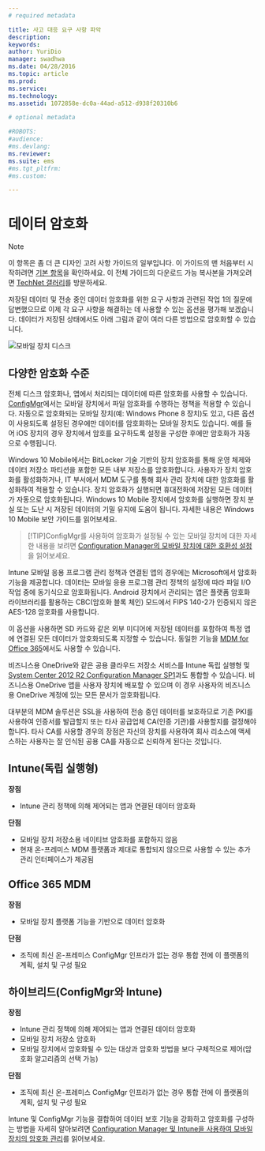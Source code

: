 ```yaml
---
# required metadata

title: 사고 대응 요구 사항 파악
description:
keywords:
author: YuriDio
manager: swadhwa
ms.date: 04/28/2016
ms.topic: article
ms.prod:
ms.service:
ms.technology:
ms.assetid: 1072858e-dc0a-44ad-a512-d938f20310b6

# optional metadata

#ROBOTS:
#audience:
#ms.devlang:
ms.reviewer: 
ms.suite: ems
#ms.tgt_pltfrm:
#ms.custom:

---
```


# 데이터 암호화

>[!NOTE]
>이 항목은 좀 더 큰 디자인 고려 사항 가이드의 일부입니다. 이 가이드의 맨 처음부터 시작하려면 [기본 항목](mdm-design-considerations-guide.md)을 확인하세요. 이 전체 가이드의 다운로드 가능 복사본을 가져오려면 [TechNet 갤러리](https://gallery.technet.microsoft.com/Mobile-Device-Management-7d401582)를 방문하세요.

저장된 데이터 및 전송 중인 데이터 암호화를 위한 요구 사항과 관련된 작업 1의 질문에 답변했으므로 이제 각 요구 사항을 해결하는 데 사용할 수 있는 옵션을 평가해 보겠습니다. 데이터가 저장된 상태에서도 아래 그림과 같이 여러 다른 방법으로 암호화할 수 있습니다.

![모바일 장치 디스크](./media/MDM_Figure_09.png)

## 다양한 암호화 수준

전체 디스크 암호화나, 앱에서 처리되는 데이터에 따른 암호화를 사용할 수 있습니다. [ConfigMgr](https://technet.microsoft.com/library/dn919655.aspx)에서는 모바일 장치에서 파일 암호화를 수행하는 정책을 적용할 수 있습니다. 자동으로 암호화되는 모바일 장치(예: Windows Phone 8 장치)도 있고, 다른 옵션이 사용되도록 설정된 경우에만 데이터를 암호화하는 모바일 장치도 있습니다. 예를 들어 iOS 장치의 경우 장치에서 암호를 요구하도록 설정을 구성한 후에만 암호화가 자동으로 수행됩니다. 

Windows 10 Mobile에서는 BitLocker 기술 기반의 장치 암호화를 통해 운영 체제와 데이터 저장소 파티션을 포함한 모든 내부 저장소를 암호화합니다. 사용자가 장치 암호화를 활성화하거나, IT 부서에서 MDM 도구를 통해 회사 관리 장치에 대한 암호화를 활성화하여 적용할 수 있습니다. 장치 암호화가 실행되면 휴대전화에 저장된 모든 데이터가 자동으로 암호화됩니다. Windows 10 Mobile 장치에서 암호화를 실행하면 장치 분실 또는 도난 시 저장된 데이터의 기밀 유지에 도움이 됩니다. 자세한 내용은 Windows 10 Mobile 보안 가이드를 읽어보세요.

>[!TIP]ConfigMgr를 사용하여 암호화가 설정될 수 있는 모바일 장치에 대한 자세한 내용을 보려면 [Configuration Manager의 모바일 장치에 대한 호환성 설정](https://technet.microsoft.com/library/dn376523.aspx)을 읽어보세요.

Intune 모바일 응용 프로그램 관리 정책과 연결된 앱의 경우에는 Microsoft에서 암호화 기능을 제공합니다. 데이터는 모바일 응용 프로그램 관리 정책의 설정에 따라 파일 I/O 작업 중에 동기식으로 암호화됩니다. Android 장치에서 관리되는 앱은 플랫폼 암호화 라이브러리를 활용하는 CBC(암호화 블록 체인) 모드에서 FIPS 140-2가 인증되지 않은 AES-128 암호화를 사용합니다. 

이 옵션을 사용하면 SD 카드와 같은 외부 미디어에 저장된 데이터를 포함하여 특정 앱에 연결된 모든 데이터가 암호화되도록 지정할 수 있습니다. 동일한 기능을 [MDM for Office 365](https://technet.microsoft.com/library/ms.o365.cc.devicepolicysupporteddevice.aspx)에서도 사용할 수 있습니다. 

비즈니스용 OneDrive와 같은 공용 클라우드 저장소 서비스를 Intune 독립 실행형 및 [System Center 2012 R2 Configuration Manager SP1](https://technet.microsoft.com/library/mt131422.aspx)과도 통합할 수 있습니다. 비즈니스용 OneDrive 앱을 사용자 장치에 배포할 수 있으며 이 경우 사용자의 비즈니스용 OneDrive 계정에 있는 모든 문서가 암호화됩니다. 

대부분의 MDM 솔루션은 SSL을 사용하여 전송 중인 데이터를 보호하므로 기존 PKI를 사용하여 인증서를 발급할지 또는 타사 공급업체 CA(인증 기관)를 사용할지를 결정해야 합니다. 타사 CA를 사용할 경우의 장점은 자신의 장치를 사용하여 회사 리소스에 액세스하는 사용자는 잘 인식된 공용 CA를 자동으로 신뢰하게 된다는 것입니다. 

## Intune(독립 실행형)

**장점** 

- Intune 관리 정책에 의해 제어되는 앱과 연결된 데이터 암호화

**단점** 

- 모바일 장치 저장소용 네이티브 암호화를 포함하지 않음
- 현재 온-프레미스 MDM 플랫폼과 제대로 통합되지 않으므로 사용할 수 있는 추가 관리 인터페이스가 제공됨

## Office 365 MDM

**장점**

- 모바일 장치 플랫폼 기능을 기반으로 데이터 암호화

**단점**

- 조직에 최신 온-프레미스 ConfigMgr 인프라가 없는 경우 통합 전에 이 플랫폼의 계획, 설치 및 구성 필요

## 하이브리드(ConfigMgr와 Intune)

**장점**

- Intune 관리 정책에 의해 제어되는 앱과 연결된 데이터 암호화
- 모바일 장치 저장소 암호화
- 모바일 장치에서 암호화될 수 있는 대상과 암호화 방법을 보다 구체적으로 제어(암호화 알고리즘의 선택 가능)

**단점**

- 조직에 최신 온-프레미스 ConfigMgr 인프라가 없는 경우 통합 전에 이 플랫폼의 계획, 설치 및 구성 필요

Intune 및 ConfigMgr 기능을 결합하여 데이터 보호 기능을 강화하고 암호화를 구성하는 방법을 자세히 알아보려면 [Configuration Manager 및 Intune을 사용하여 모바일 장치의 암호화 관리](http://blogs.technet.com/b/pauljones/archive/2014/08/04/managing-encryption-on-mobile-devices-with-configuration-manager-and-intune.aspx)를 읽어보세요.


<!--HONumber=Apr16_HO2-->


